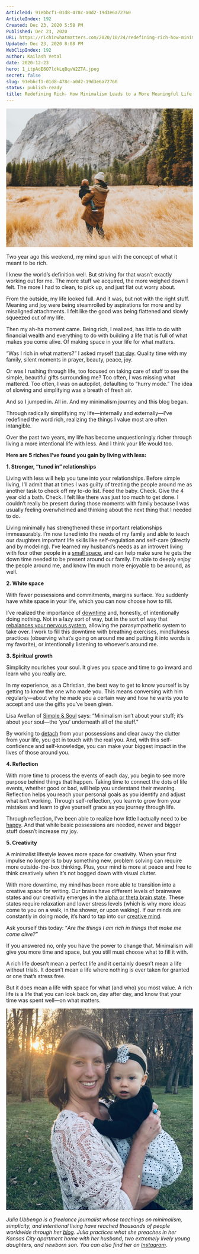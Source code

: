 ```yaml
---
ArticleId: 91ebbcf1-01d8-478c-a0d2-19d3e6a72760
ArticleIndex: 192
Created: Dec 23, 2020 5:58 PM
Published: Dec 23, 2020
URL: https://richinwhatmatters.com/2020/10/24/redefining-rich-how-minimalism-leads-to-a-more-meaningful-life/
Updated: Dec 23, 2020 8:08 PM
WebClipIndex: 192
author: Kailash Vetal
date: 2020-12-23
hero: 1_itpAdE6O7ldkLqBqvW2ZTA.jpeg
secret: false
slug: 91ebbcf1-01d8-478c-a0d2-19d3e6a72760
status: publish-ready
title: Redefining Rich- How Minimalism Leads to a More Meaningful Life - Rich in What Matters
---
```

![192%20b1bc0f6c9b3748239694780810e2202c/nathan-dumlao-bhPJ7-AdgFE-unsplash-1.jpg](192%20b1bc0f6c9b3748239694780810e2202c/nathan-dumlao-bhPJ7-AdgFE-unsplash-1.jpg)

Two year ago this weekend, my mind spun with the concept of what it meant to be rich.

I knew the world’s definition well. But striving for that wasn’t exactly working out for me. The more stuff we acquired, the more weighed down I felt. The more I had to clean, to pick up, and just flat out worry about.

From the outside, my life looked full. And it was, but not with the right stuff. Meaning and joy were being steamrolled by aspirations for more and by misaligned attachments. I felt like the good was being flattened and slowly squeezed out of my life.

Then my ah-ha moment came. Being rich, I realized, has little to do with financial wealth and everything to do with building a life that is full of what makes you come alive. Of making space in your life for what matters.

“Was I rich in what matters?” I asked myself [that day](https://richinwhatmatters.com/2018/11/03/my-journey-beigns/). Quality time with my family, silent moments in prayer, beauty, peace, joy.

Or was I rushing through life, too focused on taking care of stuff to see the simple, beautiful gifts surrounding me? Too often, I was missing what mattered. Too often, I was on autopilot, defaulting to “hurry mode.” The idea of slowing and simplifying was a breath of fresh air.

And so I jumped in. All in. And my minimalism journey and this blog began.

Through radically simplifying my life—internally and externally—I’ve redefined the word rich, realizing the things I value most are often intangible.

Over the past two years, my life has become unquestioningly richer through living a more intentional life with less. And I think your life would too.

**Here are 5 riches I’ve found you gain by living with less:**

**1. Stronger, “tuned in” relationships**

Living with less will help you tune into your relationships. Before simple living, I’ll admit that at times I was guilty of treating the people around me as another task to check off my to-do list. Feed the baby. Check. Give the 4 year old a bath. Check. I felt like there was just too much to get done. I couldn’t really be present during those moments with family because I was usually feeling overwhelmed and thinking about the next thing that I needed to do.

Living minimally has strengthened these important relationships immeasurably. I’m now tuned into the needs of my family and able to teach our daughters important life skills like self-regulation and self-care (directly and by modeling). I’ve learned my husband’s needs as an introvert living with four other people in a [small space](https://richinwhatmatters.com/2019/07/20/why-were-raising-our-family-in-an-apartment/), and can help make sure he gets the down time needed to be present around our family. I’m able to deeply enjoy the people around me, and know I’m much more enjoyable to be around, as well.

**2. White space**

With fewer possessions and commitments, margins surface. You suddenly have white space in your life, which you can now choose how to fill.

I’ve realized the importance of [downtime](https://nosidebar.com/downtime/) and, honestly, of intentionally doing nothing. Not in a lazy sort of way, but in the sort of way that [rebalances your nervous system](https://londonclinicofnutrition.co.uk/nutrition-articles/natural-treatments-and-strategies-to-calm-an-overactive-nervous-system/), allowing the parasympathetic system to take over. I work to fill this downtime with breathing exercises, mindfulness practices (observing what’s going on around me and putting it into words is my favorite), or intentionally listening to whoever’s around me.

**3. Spiritual growth**

Simplicity nourishes your soul. It gives you space and time to go inward and learn who you really are.

In my experience, as a Christian, the best way to get to know yourself is by getting to know the one who made you. This means conversing with him regularly—about why he made you a certain way and how he wants you to accept and use the gifts you’ve been given.

Lisa Avellan of [Simple & Soul](http://www.simpleandsoul.com/) says: “Minimalism isn’t about your stuff; it’s about your soul—the ‘you’ underneath all of the stuff.”

By working to [detach](https://richinwhatmatters.com/2019/09/02/how-to-free-yourself-of-attachments-and-live-lighter/) from your possessions and clear away the clutter from your life, you get in touch with the real you. And, with this self-confidence and self-knowledge, you can make your biggest impact in the lives of those around you.

**4. Reflection**

With more time to process the events of each day, you begin to see more purpose behind things that happen. Taking time to connect the dots of life events, whether good or bad, will help you understand their meaning. Reflection helps you reach your personal goals as you identify and adjust what isn’t working. Through self-reflection, you learn to grow from your mistakes and learn to give yourself grace as you journey through life.

Through reflection, I’ve been able to realize how little I actually need to be [happy](https://richinwhatmatters.com/2020/05/30/materialism-minimalism-and-the-search-for-happiness/). And that while basic possessions are needed, newer and bigger stuff doesn’t increase my joy.

**5. Creativity**

A minimalist lifestyle leaves more space for creativity. When your first impulse no longer is to buy something new, problem solving can require more outside-the-box thinking. Plus, your mind is more at peace and free to think creatively when it’s not bogged down with visual clutter.

With more downtime, my mind has been more able to transition into a creative space for writing. Our brains have different levels of brainwave states and our creativity emerges in the [alpha or theta brain state](https://www.scientificamerican.com/article/what-is-the-function-of-t-1997-12-22/). These states require relaxation and lower stress levels (which is why more ideas come to you on a walk, in the shower, or upon waking). If our minds are constantly in doing mode, it’s hard to tap into our [creative mind](https://medium.com/inclusive-software/where-do-ideas-come-from-5065d685634c).

Ask yourself this today: “*Are the things I am rich in things that make me come alive?”*

If you answered no, only you have the power to change that. Minimalism will give you more time and space, but you still must choose what to fill it with.

A rich life doesn’t mean a perfect life and it certainly doesn’t mean a life without trials. It doesn’t mean a life where nothing is ever taken for granted or one that’s stress free.

But it does mean a life with space for what (and who) you most value. A rich life is a life that you can look back on, day after day, and know that your time was spent well—on what matters.

![192%20b1bc0f6c9b3748239694780810e2202c/0380E5A6-CA3D-45C8-980A-9C516CDDF803.jpeg](192%20b1bc0f6c9b3748239694780810e2202c/0380E5A6-CA3D-45C8-980A-9C516CDDF803.jpeg)

*Julia Ubbenga is a freelance journalist whose teachings on minimalism, simplicity, and intentional living have reached thousands of people worldwide through her [blog](http://richinwhatmatters.com/). Julia practices what she preaches in her Kansas City apartment home with her husband, two extremely lively young daughters, and newborn son. You can also find her on [Instagram](https://www.instagram.com/richinwhatmatters/).*

